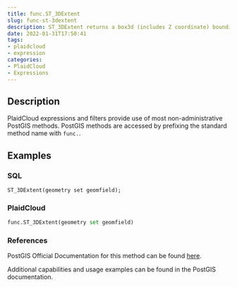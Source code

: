 ```yaml
---
title: func.ST_3DExtent
slug: func-st-3dextent
description: ST_3DExtent returns a box3d (includes Z coordinate) bounding box that encloses a set of geometries
date: 2022-01-31T17:50:41
tags:
- plaidcloud
- expression
categories:
- PlaidCloud
- Expressions
---
```



## Description


PlaidCloud expressions and filters provide use of most non-administrative PostGIS methods. PostGIS methods are accessed by prefixing the standard method name with `func.`.



## Examples


### SQL



```
ST_3DExtent(geometry set geomfield);
```


### PlaidCloud



```python
func.ST_3DExtent(geometry set geomfield)
```


### References


PostGIS Official Documentation for this method can be found [here](https://postgis.net/docs/manual-3.1/ST_3DExtent.html).



Additional capabilities and usage examples can be found in the PostGIS documentation.

